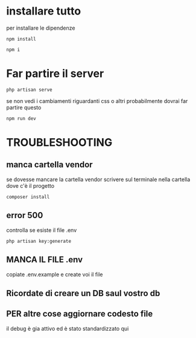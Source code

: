 <H1>installare tutto</h1>
per installare le dipendenze

`npm install`

`npm i`

<h1>Far partire il server</h1>

`php artisan serve`

se non vedi i cambiamenti riguardanti css o altri probabilmente dovrai far partire questo

`npm run dev`

<H1>TROUBLESHOOTING</h1>

<h2> manca cartella vendor</h2>
se dovesse mancare la cartella vendor scrivere sul terminale nella cartella dove c'è il progetto

`composer install`

<h2>error 500</h2>
controlla se esiste il file .env

`php artisan key:generate`

<h2>MANCA IL FILE .env</h2>
copiate .env.example e create voi il file

<h2>Ricordate di creare un DB saul vostro db</h2>

<h2>PER altre cose aggiornare codesto file</h2>
il debug è gia attivo ed è stato standardizzato qui